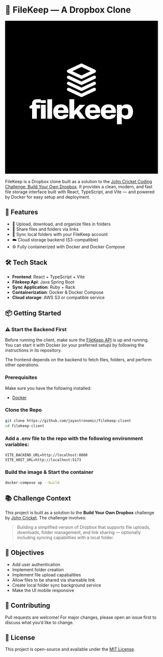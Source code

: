 # 📁 FileKeep — A Dropbox Clone

![Filekeep Logo](./public/images/filekeep.svg)

FileKeep is a Dropbox clone built as a solution to the [John Cricket Coding Challenge: Build Your Own Dropbox](https://codingchallenges.fyi/challenges/challenge-dropbox). It provides a clean, modern, and fast file storage interface built with React, TypeScript, and Vite — and powered by Docker for easy setup and deployment.

## 🚀 Features

- 📂 Upload, download, and organize files in folders
- 🔗 Share files and folders via links
- 🔄 Sync local folders with your FileKeep account
- ☁️ Cloud storage backend (S3-compatible)
- ⚙️ Fully containerized with Docker and Docker Compose

## 🛠️ Tech Stack

- **Frontend**: React + TypeScript + Vite
- **Filekeep Api**: Java Spring Boot
- **Sync Application**: Ruby + Rack
- **Containerization**: Docker & Docker Compose
- **Cloud storage**: AWS S3 or compatible service

## 📦 Getting Started

### ⚠️ Start the Backend First

Before running the client, make sure the [FileKeep API](https://github.com/jayastronomic/filekeep-api) is up and running.  
You can start it with Docker (or your preferred setup) by following the instructions in its repository.

The frontend depends on the backend to fetch files, folders, and perform other operations.

### Prerequisites

Make sure you have the following installed:

- [Docker](https://www.docker.com/)

### Clone the Repo

```bash
git clone https://github.com/jayastronomic/filekeep-client
cd filekeep-client
```

### Add a .env file to the repo with the following environment variables:

```
VITE_BACKEND_URL=http://localhost:8080
VITE_HOST_URL=http://localhost:5173
```

### Build the image & Start the container

```bash
docker-compose up --build
```

## 📚 Challenge Context

This project is built as a solution to the **Build Your Own Dropbox** challenge by [John Cricket](https://codingchallenges.fyi/challenges/challenge-dropbox). The challenge involves:

> Building a simplified version of Dropbox that supports file uploads, downloads, folder management, and link sharing — optionally including syncing capabilities with a local folder.

## 📌 Objectives

- Add user authentication
- Implement folder creation
- Implement file upload capabalities
- Allow files to be shared via shareable link
- Create local folder sync background service
- Make the UI mobile responsive

## 🤝 Contributing

Pull requests are welcome! For major changes, please open an issue first to discuss what you’d like to change.

## 📄 License

This project is open-source and available under the [MIT License](LICENSE).
